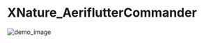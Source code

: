 # XNature_AeriflutterCommander

![demo_image](https://github.com/GIAAIL/MQTT_Kit/blob/main/2023-08-30%2016-07-38_2.gif)
